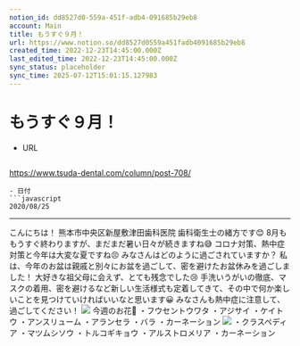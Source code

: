 ```yaml
---
notion_id: dd8527d0-559a-451f-adb4-091685b29eb8
account: Main
title: もうすぐ９月！
url: https://www.notion.so/dd8527d0559a451fadb4091685b29eb8
created_time: 2022-12-23T14:45:00.000Z
last_edited_time: 2022-12-23T14:45:00.000Z
sync_status: placeholder
sync_time: 2025-07-12T15:01:15.127983
---
```

# もうすぐ９月！

- URL
  ```javascript
https://www.tsuda-dental.com/column/post-708/
  ```
- 日付
  ```javascript
2020/08/25
  ```
---
こんにちは！
熊本市中央区新屋敷津田歯科医院
歯科衛生士の緒方です😊
8月ももうすぐ終わりますが、まだまだ暑い日々が続きますね😅
コロナ対策、熱中症対策と今年は大変な夏ですね😣
みなさんはどのように過ごされていますか？
私は、今年のお盆は親戚と別々にお盆を過ごして、密を避けたお盆休みを過ごしました！
大好きな祖父母に会えず、とても残念でした😢
手洗いうがいの徹底、マスクの着用、密を避けるなど新しい生活様式も定着してきて、その中で何か楽しいことを見つけていければいいなと思います😀
みなさんも熱中症に注意して、過ごしてください！
![](https://www.tsuda-dental.com/column/_data/contribute/images/708_1_18.jpeg)
今週のお花🌷
・フウセントウワタ
・アジサイ
・ケイトウ
・アンスリューム
・アランセラ
・バラ
・カーネーション
![](https://www.tsuda-dental.com/column/_data/contribute/images/708_1_19.jpeg)
・クラスペディア
・マツムシソウ
・トルコギキョウ
・アルストロメリア
・カーネーション